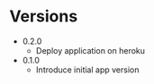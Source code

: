 Versions
========

* 0.2.0
    * Deploy application on heroku
* 0.1.0
    * Introduce initial app version